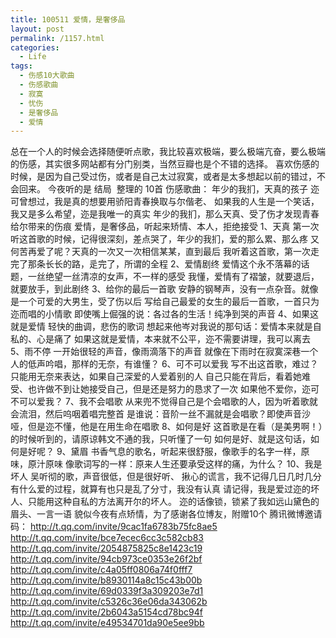 ```yaml
---
title: 100511 爱情，是奢侈品
layout: post
permalink: /1157.html
categories:
  - Life
tags:
  - 伤感10大歌曲
  - 伤感歌曲
  - 寂寞
  - 忧伤
  - 是奢侈品
  - 爱情
---
```

 总在一个人的时候会选择随便听点歌，我比较喜欢极端，要么极端亢奋，要么极端的伤感，其实很多网站都有分门别类，当然豆瓣也是个不错的选择。 喜欢伤感的时候，是因为自己受过伤，或者是自己太过寂寞，或者是太多想起以前的错过，不会回来。 今夜听的是 结局  整理的 10首 伤感歌曲： 年少的我扪，天真的孩子 迩可曾想过，我是真的想要用骄阳青春换取与尔偕老、 如果我的人生是一个笑话，我又是多么希望，迩是我唯一的真实 年少的我扪，那么天真、受了伤才发现青春给尔带来的伤痕 爱情，是奢侈品，听起来矫情、本人，拒绝接受 1、天真 第一次听这首歌的时候，记得很深刻，差点哭了，年少的我扪，爱的那么累、那么疼 又何苦再爱了呢？天真的一次又一次相信某某，直到最后 我听着这首歌，第一次走完了那条长长的路，辵完了，所谓的全程 2、爱情剧终 爱情这个永不落幕的话题，一丝绝望一丝清凉的女声，不一样的感受 我懂，爱情有了褶皱，就要退后，就要放手，到此剧终 3、给你的最后一首歌 安静的钢琴声，没有一点杂音。就像是一个可爱的大男生，受了伤以后 写给自己最爱的女生的最后一首歌，一首只为迩而唱的小情歌 即使嘴上倔强的说：各过各的生活！纯净到哭的声音 4、如果这就是爱情 轻快的曲调，悲伤的歌词 想起来他岑对我说的那句话：爱情本来就是自私的、心是痛了 如果这就是爱情，本来就不公平，迩不需要讲理，我可以离去 5、雨不停 一开始很轻的声音，像雨滴落下的声音 就像在下雨时在寂寞深巷一个人的低声吟唱，那样的无奈，有谁懂？ 6、可不可以爱我 写不出这首歌，难过？只能用无奈来表达，如果自己深爱的人爱着别的人 自己只能在背后，看着她难受、也许做不到让她接受自己，但是还是努力的恳求了一次 如果他不爱你，迩可不可以爱我？ 7、我不会唱歌 从来兜不觉得自己是个会唱歌的人，因为听着歌就会流泪，然后呜咽着唱完整首 是谁说：音阶一丝不漏就是会唱歌？即使声音沙哑，但是迩不懂，他是在用生命在唱歌 8、如何是好 这首歌是在看（是美男啊！）的时候听到的，请原谅韩文不通的我，只听懂了一句 如何是好、就是这句话，如何是好呢？ 9、黛眉 书香气息的歌名，听起来很舒服，像歌手的名字一样，原味，原汁原味 像歌词写的一样：原来人生还要承受这样的痛，为什么？ 10、我是坏人 吴听彻的歌，声音很低，但是很好听、 揪心的谎言，我不记得几日几时几分有什么爱的过程，就算有也只是乱了分寸，我没有认真 请记得，我是爱过迩的坏人、只能用这种自私的方法离开尔的坏人。 迩的话像锁，锁紧了我如远山黛色的眉头、一言一语 貌似今夜有点矫情，为了感谢各位博友，附赠10个 腾讯微博邀请码： http://t.qq.com/invite/9cac1fa6783b75fc8ae5 http://t.qq.com/invite/bce7ecec6cc3c582cb83 http://t.qq.com/invite/2054875825c8e1423c19 http://t.qq.com/invite/94cb973ce0353e26f2bf http://t.qq.com/invite/c4a05ff0806a74f0fff7 http://t.qq.com/invite/b8930114a8c15c43b00b http://t.qq.com/invite/69d0339f3a309203e7d1 http://t.qq.com/invite/c5326c36e06da343062b http://t.qq.com/invite/2b6043a5154cd78bc94f http://t.qq.com/invite/e49534701da90e5ee9bb